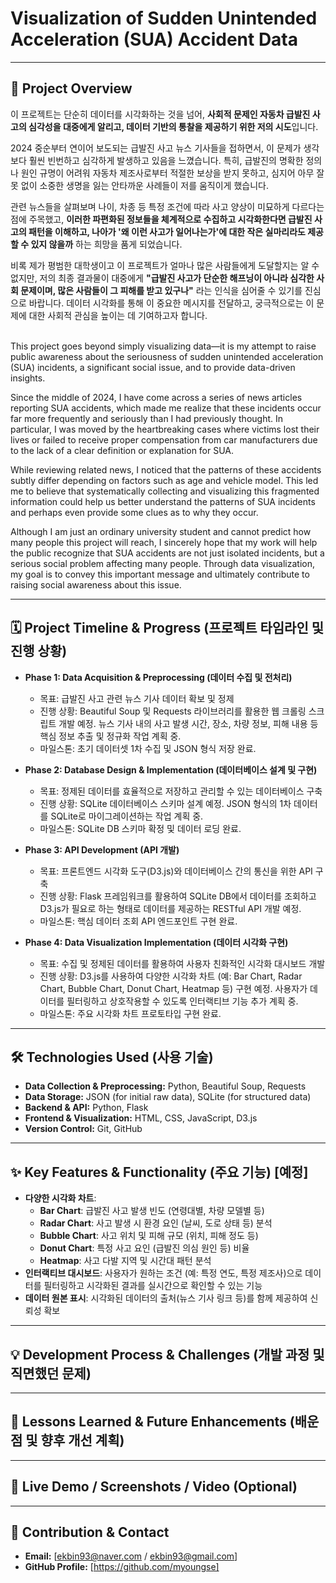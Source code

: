 # Visualization of Sudden Unintended Acceleration (SUA) Accident Data

---

## 🚀 Project Overview
이 프로젝트는 단순히 데이터를 시각화하는 것을 넘어, **사회적 문제인 자동차 급발진 사고의 심각성을 대중에게 알리고, 데이터 기반의 통찰을 제공하기 위한 저의 시도**입니다.

2024 중순부터 연이어 보도되는 급발진 사고 뉴스 기사들을 접하면서, 이 문제가 생각보다 훨씬 빈번하고 심각하게 발생하고 있음을 느꼈습니다. 특히, 급발진의 명확한 정의나 원인 규명이 어려워 자동차 제조사로부터 적절한 보상을 받지 못하고, 심지어 아무 잘못 없이 소중한 생명을 잃는 안타까운 사례들이 저를 움직이게 했습니다.

관련 뉴스들을 살펴보며 나이, 차종 등 특정 조건에 따라 사고 양상이 미묘하게 다르다는 점에 주목했고, **이러한 파편화된 정보들을 체계적으로 수집하고 시각화한다면 급발진 사고의 패턴을 이해하고, 나아가 '왜 이런 사고가 일어나는가'에 대한 작은 실마리라도 제공할 수 있지 않을까** 하는 희망을 품게 되었습니다.

비록 제가 평범한 대학생이고 이 프로젝트가 얼마나 많은 사람들에게 도달할지는 알 수 없지만, 저의 최종 결과물이 대중에게 **"급발진 사고가 단순한 해프닝이 아니라 심각한 사회 문제이며, 많은 사람들이 그 피해를 받고 있구나"** 라는 인식을 심어줄 수 있기를 진심으로 바랍니다. 데이터 시각화를 통해 이 중요한 메시지를 전달하고, 궁극적으로는 이 문제에 대한 사회적 관심을 높이는 데 기여하고자 합니다.<br><br>


This project goes beyond simply visualizing data—it is my attempt to raise public awareness about the seriousness of sudden unintended acceleration (SUA) incidents, a significant social issue, and to provide data-driven insights.

Since the middle of 2024, I have come across a series of news articles reporting SUA accidents, which made me realize that these incidents occur far more frequently and seriously than I had previously thought. In particular, I was moved by the heartbreaking cases where victims lost their lives or failed to receive proper compensation from car manufacturers due to the lack of a clear definition or explanation for SUA.

While reviewing related news, I noticed that the patterns of these accidents subtly differ depending on factors such as age and vehicle model. This led me to believe that systematically collecting and visualizing this fragmented information could help us better understand the patterns of SUA incidents and perhaps even provide some clues as to why they occur.

Although I am just an ordinary university student and cannot predict how many people this project will reach, I sincerely hope that my work will help the public recognize that SUA accidents are not just isolated incidents, but a serious social problem affecting many people. Through data visualization, my goal is to convey this important message and ultimately contribute to raising social awareness about this issue.

---

## 🗓️ Project Timeline & Progress (프로젝트 타임라인 및 진행 상황)
* **Phase 1: Data Acquisition & Preprocessing (데이터 수집 및 전처리)**
    * 목표: 급발진 사고 관련 뉴스 기사 데이터 확보 및 정제
    * 진행 상황: Beautiful Soup 및 Requests 라이브러리를 활용한 웹 크롤링 스크립트 개발 예정. 뉴스 기사 내의 사고 발생 시간, 장소, 차량 정보, 피해 내용 등 핵심 정보 추출 및 정규화 작업 계획 중.
    * 마일스톤: 초기 데이터셋 1차 수집 및 JSON 형식 저장 완료.

* **Phase 2: Database Design & Implementation (데이터베이스 설계 및 구현)**
    * 목표: 정제된 데이터를 효율적으로 저장하고 관리할 수 있는 데이터베이스 구축
    * 진행 상황: SQLite 데이터베이스 스키마 설계 예정. JSON 형식의 1차 데이터를 SQLite로 마이그레이션하는 작업 계획 중.
    * 마일스톤: SQLite DB 스키마 확정 및 데이터 로딩 완료.

* **Phase 3: API Development (API 개발)**
    * 목표: 프론트엔드 시각화 도구(D3.js)와 데이터베이스 간의 통신을 위한 API 구축
    * 진행 상황: Flask 프레임워크를 활용하여 SQLite DB에서 데이터를 조회하고 D3.js가 필요로 하는 형태로 데이터를 제공하는 RESTful API 개발 예정.
    * 마일스톤: 핵심 데이터 조회 API 엔드포인트 구현 완료.

* **Phase 4: Data Visualization Implementation (데이터 시각화 구현)**
    * 목표: 수집 및 정제된 데이터를 활용하여 사용자 친화적인 시각화 대시보드 개발
    * 진행 상황: D3.js를 사용하여 다양한 시각화 차트 (예: Bar Chart, Radar Chart, Bubble Chart, Donut Chart, Heatmap 등) 구현 예정. 사용자가 데이터를 필터링하고 상호작용할 수 있도록 인터랙티브 기능 추가 계획 중.
    * 마일스톤: 주요 시각화 차트 프로토타입 구현 완료.

---

## 🛠️ Technologies Used (사용 기술)
* **Data Collection & Preprocessing:** Python, Beautiful Soup, Requests
* **Data Storage:** JSON (for initial raw data), SQLite (for structured data)
* **Backend & API:** Python, Flask
* **Frontend & Visualization:** HTML, CSS, JavaScript, D3.js
* **Version Control:** Git, GitHub

---

## ✨ Key Features & Functionality (주요 기능) [예정]
* **다양한 시각화 차트**:
    * **Bar Chart**: 급발진 사고 발생 빈도 (연령대별, 차량 모델별 등)
    * **Radar Chart**: 사고 발생 시 환경 요인 (날씨, 도로 상태 등) 분석
    * **Bubble Chart**: 사고 위치 및 피해 규모 (위치, 피해 정도 등)
    * **Donut Chart**: 특정 사고 요인 (급발진 의심 원인 등) 비율
    * **Heatmap**: 사고 다발 지역 및 시간대 패턴 분석
* **인터랙티브 대시보드**: 사용자가 원하는 조건 (예: 특정 연도, 특정 제조사)으로 데이터를 필터링하고 시각화된 결과를 실시간으로 확인할 수 있는 기능
* **데이터 원본 표시**: 시각화된 데이터의 출처(뉴스 기사 링크 등)를 함께 제공하여 신뢰성 확보

---

## 💡 Development Process & Challenges (개발 과정 및 직면했던 문제)


---

## 🌱 Lessons Learned & Future Enhancements (배운 점 및 향후 개선 계획)


---

## 🔗 Live Demo / Screenshots / Video (Optional)


---

## 🤝 Contribution & Contact
* **Email:** [ekbin93@naver.com / ekbin93@gmail.com]
* **GitHub Profile:** [https://github.com/myoungse]
